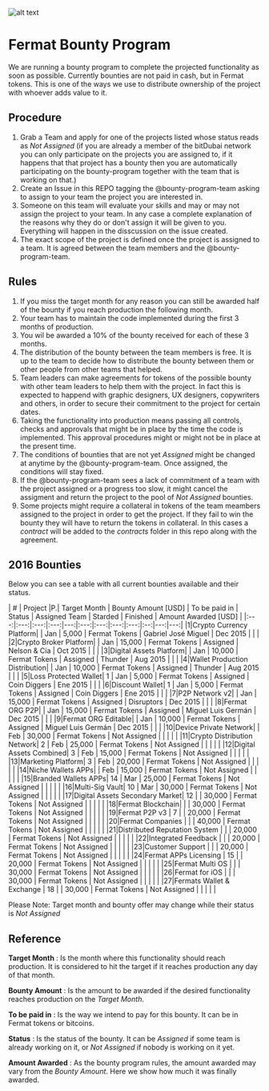 ![alt text](https://github.com/bitDubai/media-kit/blob/master/MediaKit/Fermat%20Branding/Fermat%20Logotype/Fermat_Logo_3D.png "Fermat Logo")

# Fermat Bounty Program

We are running a bounty program to complete the projected functionality as soon as possible. Currently bounties are not paid in cash, but in Fermat tokens. This is one of the ways we use to distribute ownership of the project with whoever adds value to it. 

## Procedure

1. Grab a Team and apply for one of the projects listed whose status reads as _Not Assigned_ (if you are already a member of the bitDubai network you can only participate on the projects you are assigned to, if it happens that that project has a bounty then you are automatically participating on the bounty-program together with the team that is working on that.)
2. Create an Issue in this REPO tagging the @bounty-program-team asking to assign to your team the project you are interested in.
3. Someone on this team will evaluate your skills and may or may not assign the project to your team. In any case a complete explanation of the reasons why they do or don't assign it will be given to you. Everything will happen in the disscussion on the issue created.
4. The exact scope of the project is defined once the project is assigned to a team. It is agreed between the team members and the @bounty-program-team.

## Rules

1. If you miss the target month for any reason you can still be awarded half of the bounty if you reach production the following month.
2. Your team has to maintain the code implemented during the first 3 months of production. 
3. You wil be awarded a 10% of the bounty received for each of these 3 months.
4. The distribution of the bounty between the team members is free. It is up to the team to decide how to distribute the bounty between them or other people from other teams that helped.
5. Team leaders can make agreements for tokens of the possible bounty with other team leaders to help them with the project. In fact this is expected to happend with graphic designers, UX designers, copywriters and others, in order to secure their commitment to the project for certain dates.
6. Taking the functionality into production means passing all controls, checks and approvals that might be in place by the time the code is implemented. This approval procedures might or might not be in place at the present time.
7. The conditions of bounties that are not yet _Assigned_ might be changed at anytime by the @bounty-program-team. Once assigned, the conditions will stay fixed.
8. If the @bounty-program-team sees a lack of commitment of a team with the project assigned or a progress too slow, it might cancel the assigment and return the project to the pool of _Not Assigned_ bounties.
9. Some projects might require a collateral in tokens of the team meambers assigned to the project in order to get the project. If they fail to win the bounty they will have to return the tokens in collateral. In this cases a _contract_ will be added to the _contracts_ folder in this repo along with the agreement. 


## 2016 Bounties

Below you can see a table with all current bounties available and their status. 

| # | Project |P.|  Target Month | Bounty Amount [USD] | To be paid in | Status | Assigned Team | Starded | Finished | Amount Awarded [USD] |
|:---:|:---:|:---:|:---:|---:|:---:|:---:|:---:|:---:|:--:|---:|---:|
|1|Crypto Currency Platform|  | Jan | 5,000 | Fermat Tokens | Gabriel José Miguel | Dec 2015 | | |
|2|Crypto Broker Platform| | Jan | 15,000 | Fermat Tokens | Assigned | Nelson & Cía | Oct 2015 | | |
|3|Digital Assets Platform| | Jan | 10,000 | Fermat Tokens | Assigned | Thunder | Aug 2015 | | |
|4|Wallet Production Distribution| | Jan | 10,000 | Fermat Tokens | Assigned | Thunder | Aug 2015 | | |
|5|Loss Protected Wallet| 1 | Jan | 5,000 | Fermat Tokens | Assigned | Coin Diggers | Ene 2015 | | |
|6|Discount Wallet| 1 | Jan | 5,000 | Fermat Tokens | Assigned | Coin Diggers | Ene 2015 | | |
|7|P2P Network v2| | Jan | 15,000 | Fermat Tokens | Assigned | Disruptors | Dec 2015 | | |
|8|Fermat ORG P2P| | Jan | 15,000 | Fermat Tokens | Assigned | Miguel Luis Germán | Dec 2015 | | |
|9|Fermat ORG Editable| | Jan | 10,000 | Fermat Tokens | Assigned | Miguel Luis Germán | Dec 2015 | | |
|10|Device Private Network| | Feb | 30,000 | Fermat Tokens | Not Assigned | | | | |
|11|Crypto Distribution Network| 2 | Feb | 25,000 | Fermat Tokens | Not Assigned | | | | |
|12|Digital Assets Combined| 3 | Feb | 15,000 | Fermat Tokens | Not Assigned | | | | |
|13|Marketing Platform| 3 | Feb | 20,000 | Fermat Tokens | Not Assigned | | | | |
|14|Niche Wallets APPs| | Feb | 15,000 | Fermat Tokens | Not Assigned | | | | |
|15|Branded Wallets APPs| 14 | Mar | 25,000 | Fermat Tokens | Not Assigned | | | | |
|16|Multi-Sig Vault| 10 | Mar | 30,000 | Fermat Tokens | Not Assigned | | | | |
|17|Digital Assets Secondary Market| 12 |  | 30,000 | Fermat Tokens | Not Assigned | | | | |
|18|Fermat Blockchain| |  | 30,000 | Fermat Tokens | Not Assigned | | | | |
|19|Fermat P2P v3 | 7 | | 20,000 | Fermat Tokens | Not Assigned | | | | |
|20|Fermat Companies |  |  | 40,000 | Fermat Tokens | Not Assigned | | | | |
|21|Distributed Reputation System |  |  | 20,000 | Fermat Tokens | Not Assigned | | | | |
|22|Integrated Feedback |  |  | 20,000 | Fermat Tokens | Not Assigned | | | | |
|23|Customer Support |  |  | 20,000 | Fermat Tokens | Not Assigned | | | | |
|24|Fermat APPs Licensing | 15 | | 20,000 | Fermat Tokens | Not Assigned | | | | |
|25|Fermat Multi OS | | | 30,000 | Fermat Tokens | Not Assigned | | | | |
|26|Fermat for iOS | |  | 30,000 | Fermat Tokens | Not Assigned | | | | |
|27|Fermats Wallet & Exchange | 18 | | 30,000 | Fermat Tokens | Not Assigned | | | | |


Please Note: Target month and bounty offer may change while their status is _Not Assigned_

## Reference 

**Target Month** : Is the month where this functionality should reach production. It is considered to hit the target if it reaches production any day of that month.

**Bounty Amount** : Is the amount to be awarded if the desired functionality reaches production on the _Target Month_. 

**To be paid in** : Is the way we intend to pay for this bounty. It can be in Fermat tokens or bitcoins.

**Status** : Is the status of the bounty. It can be _Assigned_ if some team is already working on it, or _Not Assigned_ if nobody is working on it yet.

**Amount Awarded** : As the bounty program rules, the amount awarded may vary from the _Bounty Amount_. Here we show how much it was finally awarded.
